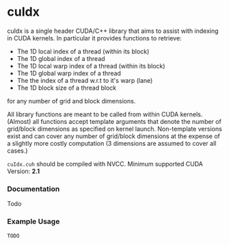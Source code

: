 # cuIdx

cuIdx is a single header CUDA/C++ library that aims to assist with indexing in CUDA kernels.
In particular it provides functions to retrieve:

- The 1D local index of a thread (within its block)
- The 1D global index of a thread
- The 1D local warp index of a thread (within its block)
- The 1D global warp index of a thread
- The the index of a thread w.r.t to it's warp (lane)
- The 1D block size of a thread block

for any number of grid and block dimensions. 

All library functions are meant to be called from within CUDA kernels. 
(Almost) all functions accept template arguments that denote the number of
grid/block dimensions as specified on kernel launch. Non-template versions exist and
can cover any number of grid/block dimensions at the expense of a slightly more costly
computation (3 dimensions are assumed to cover all cases.)

`cuIdx.cuh` should be compiled with NVCC. Minimum supported CUDA Version: **2.1**

### Documentation
Todo

### Example Usage
```
TODO
```
